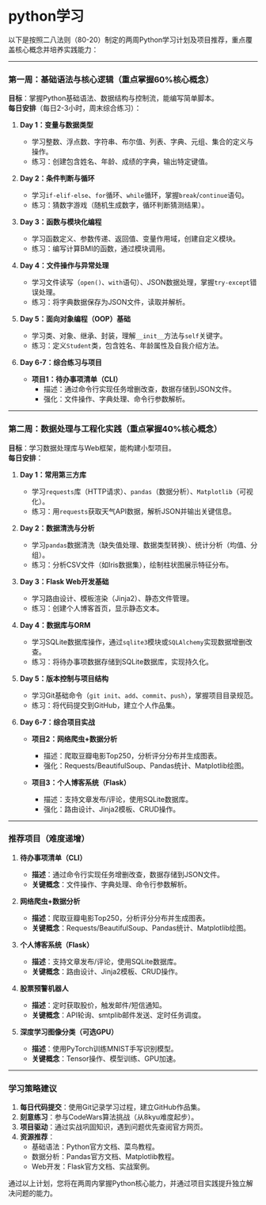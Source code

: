 # python学习

 以下是按照二八法则（80-20）制定的两周Python学习计划及项目推荐，重点覆盖核心概念并培养实践能力：

---

### **第一周：基础语法与核心逻辑（重点掌握60%核心概念）**

**目标**：掌握Python基础语法、数据结构与控制流，能编写简单脚本。  
**每日安排**（每日2-3小时，周末综合练习）：  

1. **Day 1：变量与数据类型**  
   - 学习整数、浮点数、字符串、布尔值、列表、字典、元组、集合的定义与操作。  
   - 练习：创建包含姓名、年龄、成绩的字典，输出特定键值。  

2. **Day 2：条件判断与循环**  
   - 学习`if-elif-else`、`for`循环、`while`循环，掌握`break`/`continue`语句。  
   - 练习：猜数字游戏（随机生成数字，循环判断猜测结果）。  

3. **Day 3：函数与模块化编程**  
   - 学习函数定义、参数传递、返回值、变量作用域，创建自定义模块。  
   - 练习：编写计算BMI的函数，通过模块调用。  

4. **Day 4：文件操作与异常处理**  
   - 学习文件读写（`open()`、`with`语句）、JSON数据处理，掌握`try-except`错误处理。  
   - 练习：将字典数据保存为JSON文件，读取并解析。  

5. **Day 5：面向对象编程（OOP）基础**  
   - 学习类、对象、继承、封装，理解`__init__`方法与`self`关键字。  
   - 练习：定义`Student`类，包含姓名、年龄属性及自我介绍方法。  

6. **Day 6-7：综合练习与项目**  
   - **项目1：待办事项清单（CLI）**  
     - 描述：通过命令行实现任务增删改查，数据存储到JSON文件。  
     - 强化：文件操作、字典处理、命令行参数解析。  

---

### **第二周：数据处理与工程化实践（重点掌握40%核心概念）**
**目标**：学习数据处理库与Web框架，能构建小型项目。  
**每日安排**：  
1. **Day 1：常用第三方库**  
   - 学习`requests`库（HTTP请求）、`pandas`（数据分析）、`Matplotlib`（可视化）。  
   - 练习：用`requests`获取天气API数据，解析JSON并输出关键信息。  

2. **Day 2：数据清洗与分析**  
   - 学习`pandas`数据清洗（缺失值处理、数据类型转换）、统计分析（均值、分组）。  
   - 练习：分析CSV文件（如Iris数据集），绘制柱状图展示特征分布。  

3. **Day 3：Flask Web开发基础**  
   - 学习路由设计、模板渲染（Jinja2）、静态文件管理。  
   - 练习：创建个人博客首页，显示静态文本。  

4. **Day 4：数据库与ORM**  
   - 学习SQLite数据库操作，通过`sqlite3`模块或`SQLAlchemy`实现数据增删改查。  
   - 练习：将待办事项数据存储到SQLite数据库，实现持久化。  

5. **Day 5：版本控制与项目结构**  
   - 学习Git基础命令（`git init`、`add`、`commit`、`push`），掌握项目目录规范。  
   - 练习：将代码提交到GitHub，建立个人作品集。  

6. **Day 6-7：综合项目实战**  
   - **项目2：网络爬虫+数据分析**  
     - 描述：爬取豆瓣电影Top250，分析评分分布并生成图表。  
     - 强化：Requests/BeautifulSoup、Pandas统计、Matplotlib绘图。  

   - **项目3：个人博客系统（Flask）**  
     - 描述：支持文章发布/评论，使用SQLite数据库。  
     - 强化：路由设计、Jinja2模板、CRUD操作。  

---

### **推荐项目（难度递增）**
1. **待办事项清单（CLI）**  
   - **描述**：通过命令行实现任务增删改查，数据存储到JSON文件。  
   - **关键概念**：文件操作、字典处理、命令行参数解析。  

2. **网络爬虫+数据分析**  
   - **描述**：爬取豆瓣电影Top250，分析评分分布并生成图表。  
   - **关键概念**：Requests/BeautifulSoup、Pandas统计、Matplotlib绘图。  

3. **个人博客系统（Flask）**  
   - **描述**：支持文章发布/评论，使用SQLite数据库。  
   - **关键概念**：路由设计、Jinja2模板、CRUD操作。  

4. **股票预警机器人**  
   - **描述**：定时获取股价，触发邮件/短信通知。  
   - **关键概念**：API轮询、smtplib邮件发送、定时任务调度。  

5. **深度学习图像分类（可选GPU）**  
   - **描述**：使用PyTorch训练MNIST手写识别模型。  
   - **关键概念**：Tensor操作、模型训练、GPU加速。  

---

### **学习策略建议**
1. **每日代码提交**：使用Git记录学习过程，建立GitHub作品集。  
2. **刻意练习**：参与CodeWars算法挑战（从8kyu难度起步）。  
3. **项目驱动**：通过实战巩固知识，遇到问题优先查阅官方网页。  
4. **资源推荐**：  
   - 基础语法：Python官方文档、菜鸟教程。  
   - 数据分析：Pandas官方文档、Matplotlib教程。  
   - Web开发：Flask官方文档、实战案例。  

通过以上计划，您将在两周内掌握Python核心能力，并通过项目实践提升独立解决问题的能力。
